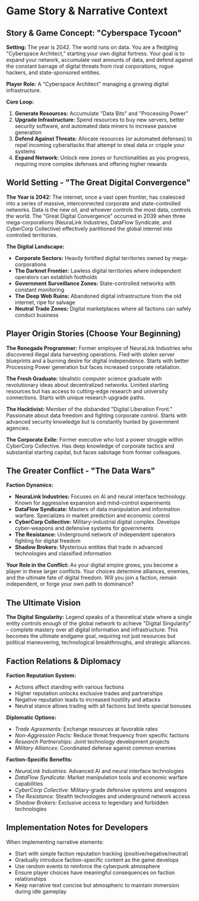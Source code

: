 # Game Story & Narrative Context

## Story & Game Concept: "Cyberspace Tycoon"

**Setting:** The year is 2042. The world runs on data. You are a fledgling "Cyberspace Architect," starting your own digital fortress. Your goal is to expand your network, accumulate vast amounts of data, and defend against the constant barrage of digital threats from rival corporations, rogue hackers, and state-sponsored entities.

**Player Role:** A "Cyberspace Architect" managing a growing digital infrastructure.

**Core Loop:**
1. **Generate Resources:** Accumulate "Data Bits" and "Processing Power"
2. **Upgrade Infrastructure:** Spend resources to buy new servers, better security software, and automated data miners to increase passive generation
3. **Defend Against Threats:** Allocate resources (or automated defenses) to repel incoming cyberattacks that attempt to steal data or cripple your systems
4. **Expand Network:** Unlock new zones or functionalities as you progress, requiring more complex defenses and offering higher rewards

## World Setting - "The Great Digital Convergence"

**The Year is 2042:** The internet, once a vast open frontier, has coalesced into a series of massive, interconnected corporate and state-controlled networks. Data is the new oil, and whoever controls the most data, controls the world. The "Great Digital Convergence" occurred in 2039 when three mega-corporations (NeuraLink Industries, DataFlow Syndicate, and CyberCorp Collective) effectively partitioned the global internet into controlled territories.

**The Digital Landscape:**
- **Corporate Sectors:** Heavily fortified digital territories owned by mega-corporations
- **The Darknet Frontier:** Lawless digital territories where independent operators can establish footholds
- **Government Surveillance Zones:** State-controlled networks with constant monitoring
- **The Deep Web Ruins:** Abandoned digital infrastructure from the old internet, ripe for salvage
- **Neutral Trade Zones:** Digital marketplaces where all factions can safely conduct business

## Player Origin Stories (Choose Your Beginning)

**The Renegade Programmer:** 
Former employee of NeuraLink Industries who discovered illegal data harvesting operations. Fled with stolen server blueprints and a burning desire for digital independence. Starts with better Processing Power generation but faces increased corporate retaliation.

**The Fresh Graduate:** 
Idealistic computer science graduate with revolutionary ideas about decentralized networks. Limited starting resources but has access to cutting-edge research and university connections. Starts with unique research upgrade paths.

**The Hacktivist:** 
Member of the disbanded "Digital Liberation Front." Passionate about data freedom and fighting corporate control. Starts with advanced security knowledge but is constantly hunted by government agencies.

**The Corporate Exile:** 
Former executive who lost a power struggle within CyberCorp Collective. Has deep knowledge of corporate tactics and substantial starting capital, but faces sabotage from former colleagues.

## The Greater Conflict - "The Data Wars"

**Faction Dynamics:**
- **NeuraLink Industries:** Focuses on AI and neural interface technology. Known for aggressive expansion and mind-control experiments
- **DataFlow Syndicate:** Masters of data manipulation and information warfare. Specializes in market prediction and economic control
- **CyberCorp Collective:** Military-industrial digital complex. Develops cyber-weapons and defensive systems for governments
- **The Resistance:** Underground network of independent operators fighting for digital freedom
- **Shadow Brokers:** Mysterious entities that trade in advanced technologies and classified information

**Your Role in the Conflict:**
As your digital empire grows, you become a player in these larger conflicts. Your choices determine alliances, enemies, and the ultimate fate of digital freedom. Will you join a faction, remain independent, or forge your own path to dominance?

## The Ultimate Vision

**The Digital Singularity:** Legend speaks of a theoretical state where a single entity controls enough of the global network to achieve "Digital Singularity" – complete mastery over all digital information and infrastructure. This becomes the ultimate endgame goal, requiring not just resources but political maneuvering, technological breakthroughs, and strategic alliances.

## Faction Relations & Diplomacy

**Faction Reputation System:**
- Actions affect standing with various factions
- Higher reputation unlocks exclusive trades and partnerships
- Negative reputation leads to increased hostility and attacks
- Neutral stance allows trading with all factions but limits special bonuses

**Diplomatic Options:**
- *Trade Agreements:* Exchange resources at favorable rates
- *Non-Aggression Pacts:* Reduce threat frequency from specific factions
- *Research Partnerships:* Joint technology development projects
- *Military Alliances:* Coordinated defense against common enemies

**Faction-Specific Benefits:**
- *NeuraLink Industries:* Advanced AI and neural interface technologies
- *DataFlow Syndicate:* Market manipulation tools and economic warfare capabilities
- *CyberCorp Collective:* Military-grade defensive systems and weapons
- *The Resistance:* Stealth technologies and underground network access
- *Shadow Brokers:* Exclusive access to legendary and forbidden technologies

## Implementation Notes for Developers

When implementing narrative elements:
- Start with simple faction reputation tracking (positive/negative/neutral)
- Gradually introduce faction-specific content as the game develops
- Use random events to reinforce the cyberpunk atmosphere
- Ensure player choices have meaningful consequences on faction relationships
- Keep narrative text concise but atmospheric to maintain immersion during idle gameplay